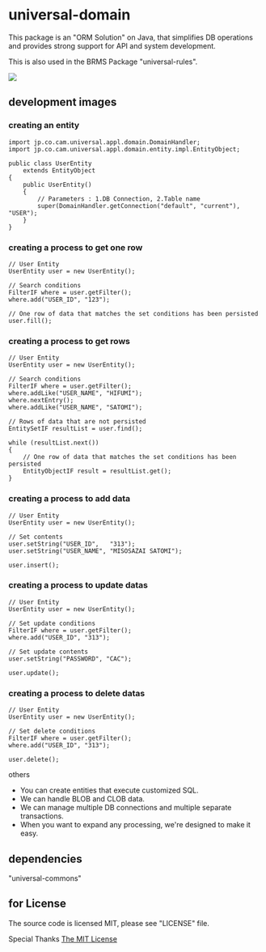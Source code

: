 # universal-domain
This package is an "ORM Solution" on Java, that simplifies DB operations  
and provides strong support for API and system development.

This is also used in the BRMS Package "universal-rules".

<img src="https://camo.qiitausercontent.com/00f9cc65cdea735164a23edab49f10a1bf9cb56a/68747470733a2f2f696d672e736869656c64732e696f2f62616467652f2d4a6176612d3030373339362e7376673f6c6f676f3d6a617661267374796c653d666f722d7468652d6261646765">

## development images

### creating an entity
```
import jp.co.cam.universal.appl.domain.DomainHandler;
import jp.co.cam.universal.appl.domain.entity.impl.EntityObject;

public class UserEntity
    extends EntityObject
{
    public UserEntity()
    {
        // Parameters : 1.DB Connection, 2.Table name
        super(DomainHandler.getConnection("default", "current"), "USER");
    }
}
```

### creating a process to get one row
```
// User Entity
UserEntity user = new UserEntity();
			
// Search conditions
FilterIF where = user.getFilter();
where.add("USER_ID", "123");

// One row of data that matches the set conditions has been persisted
user.fill();
```

### creating a process to get rows
```
// User Entity
UserEntity user = new UserEntity();
			
// Search conditions
FilterIF where = user.getFilter();
where.addLike("USER_NAME", "HIFUMI");
where.nextEntry();
where.addLike("USER_NAME", "SATOMI");

// Rows of data that are not persisted
EntitySetIF resultList = user.find();

while (resultList.next())
{
    // One row of data that matches the set conditions has been persisted
    EntityObjectIF result = resultList.get();
}
```

### creating a process to add data
```
// User Entity
UserEntity user = new UserEntity();

// Set contents
user.setString("USER_ID",   "313");
user.setString("USER_NAME", "MISOSAZAI SATOMI");

user.insert();
```

### creating a process to update datas
```
// User Entity
UserEntity user = new UserEntity();
			
// Set update conditions
FilterIF where = user.getFilter();
where.add("USER_ID", "313");

// Set update contents
user.setString("PASSWORD", "CAC");

user.update();
```

### creating a process to delete datas
```
// User Entity
UserEntity user = new UserEntity();
			
// Set delete conditions
FilterIF where = user.getFilter();
where.add("USER_ID", "313");

user.delete();
```

others
* You can create entities that execute customized SQL.
* We can handle BLOB and CLOB data.
* We can manage multiple DB connections and multiple separate transactions.
* When you want to expand any processing, we're designed to make it easy.

## dependencies
"universal-commons"

## for License
The source code is licensed MIT, please see "LICENSE" file.

Special Thanks [The MIT License](https://opensource.org/license/mit/)
